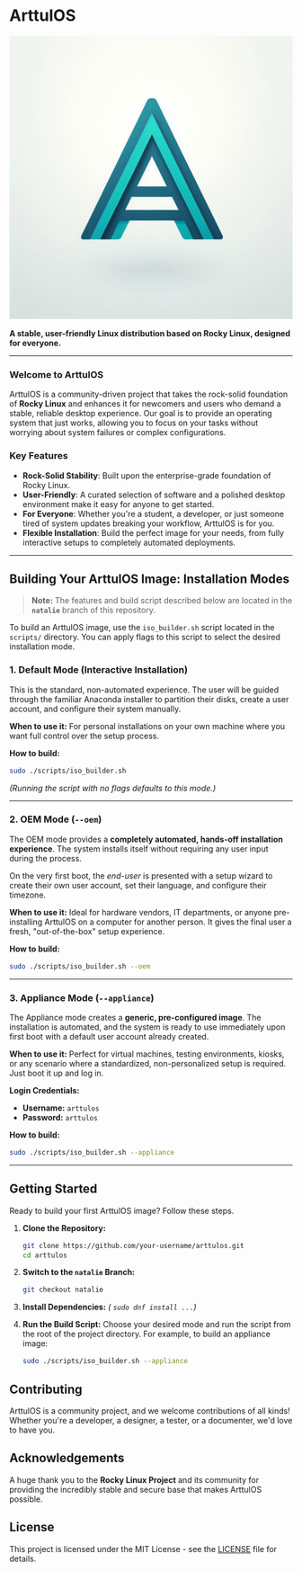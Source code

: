 # ArttulOS

![ArttulOS Logo](https://github.com/Sprunglesonthehub/arttulos-assets/blob/main/A.png)

**A stable, user-friendly Linux distribution based on Rocky Linux, designed for everyone.**

---

### Welcome to ArttulOS

ArttulOS is a community-driven project that takes the rock-solid foundation of **Rocky Linux** and enhances it for newcomers and users who demand a stable, reliable desktop experience. Our goal is to provide an operating system that just works, allowing you to focus on your tasks without worrying about system failures or complex configurations.

### Key Features

*   **Rock-Solid Stability**: Built upon the enterprise-grade foundation of Rocky Linux.
*   **User-Friendly**: A curated selection of software and a polished desktop environment make it easy for anyone to get started.
*   **For Everyone**: Whether you're a student, a developer, or just someone tired of system updates breaking your workflow, ArttulOS is for you.
*   **Flexible Installation**: Build the perfect image for your needs, from fully interactive setups to completely automated deployments.

---

## Building Your ArttulOS Image: Installation Modes

> **Note:** The features and build script described below are located in the **`natalie`** branch of this repository.

To build an ArttulOS image, use the `iso_builder.sh` script located in the `scripts/` directory. You can apply flags to this script to select the desired installation mode.

### 1. Default Mode (Interactive Installation)

This is the standard, non-automated experience. The user will be guided through the familiar Anaconda installer to partition their disks, create a user account, and configure their system manually.

**When to use it:** For personal installations on your own machine where you want full control over the setup process.

**How to build:**
```bash
sudo ./scripts/iso_builder.sh
```
*(Running the script with no flags defaults to this mode.)*

---

### 2. OEM Mode (`--oem`)

The OEM mode provides a **completely automated, hands-off installation experience**. The system installs itself without requiring any user input during the process.

On the very first boot, the *end-user* is presented with a setup wizard to create their own user account, set their language, and configure their timezone.

**When to use it:** Ideal for hardware vendors, IT departments, or anyone pre-installing ArttulOS on a computer for another person. It gives the final user a fresh, "out-of-the-box" setup experience.

**How to build:**
```bash
sudo ./scripts/iso_builder.sh --oem
```

---

### 3. Appliance Mode (`--appliance`)

The Appliance mode creates a **generic, pre-configured image**. The installation is automated, and the system is ready to use immediately upon first boot with a default user account already created.

**When to use it:** Perfect for virtual machines, testing environments, kiosks, or any scenario where a standardized, non-personalized setup is required. Just boot it up and log in.

**Login Credentials:**
*   **Username:** `arttulos`
*   **Password:** `arttulos`

**How to build:**
```bash
sudo ./scripts/iso_builder.sh --appliance
```

---

## Getting Started

Ready to build your first ArttulOS image? Follow these steps.

1.  **Clone the Repository:**
    ```bash
    git clone https://github.com/your-username/arttulos.git
    cd arttulos
    ```

2.  **Switch to the `natalie` Branch:**
    ```bash
    git checkout natalie
    ```

3.  **Install Dependencies:**
    *( `sudo dnf install ...`)*

4.  **Run the Build Script:**
    Choose your desired mode and run the script from the root of the project directory. For example, to build an appliance image:
    ```bash
    sudo ./scripts/iso_builder.sh --appliance
    ```

## Contributing

ArttulOS is a community project, and we welcome contributions of all kinds! Whether you're a developer, a designer, a tester, or a documenter, we'd love to have you.

## Acknowledgements

A huge thank you to the **Rocky Linux Project** and its community for providing the incredibly stable and secure base that makes ArttulOS possible.

## License

This project is licensed under the MIT License - see the [LICENSE](LICENSE) file for details.
